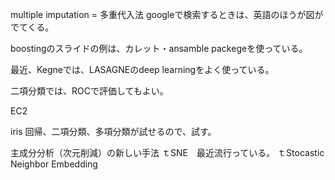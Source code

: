 multiple imputation = 多重代入法
googleで検索するときは、英語のほうが図がでてくる。

boostingのスライドの例は、カレット・ansamble packegeを使っている。

最近、Kegneでは、LASAGNEのdeep learningをよく使っている。

二項分類では、ROCで評価してもよい。

EC2

iris 回帰、二項分類、多項分類が試せるので、試す。

主成分分析（次元削減）の新しい手法
ｔSNE　最近流行っている。
ｔStocastic Neighbor Embedding
